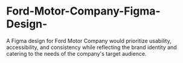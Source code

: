 # Ford-Motor-Company-Figma-Design-
A Figma design for Ford Motor Company would prioritize usability, accessibility, and consistency while reflecting the brand identity and catering to the needs of the company's target audience.
